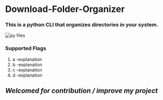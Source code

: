
# Download-Folder-Organizer
### This is a python CLI that organizes directories in your system. 
![py files](https://res.cloudinary.com/practicaldev/image/fetch/s--4qOOlINZ--/c_imagga_scale,f_auto,fl_progressive,h_420,q_auto,w_1000/https://cdn-images-1.medium.com/max/1600/0%2AGEsDQGQ1BucUNW1g)
### Supported Flags
1. a -explanation
2. b -explanation
3. c -explanation
4. d -explanation
## *Welcomed for contribution / improve my project*

